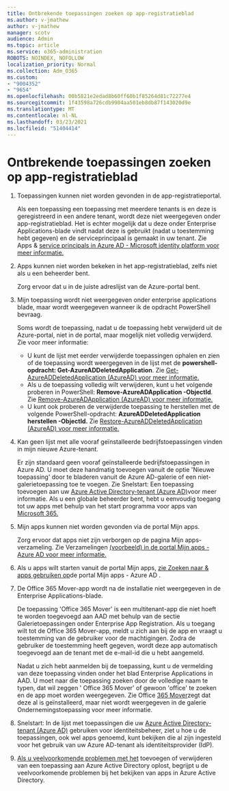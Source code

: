 ```yaml
---
title: Ontbrekende toepassingen zoeken op app-registratieblad
ms.author: v-jmathew
author: v-jmathew
manager: scotv
audience: Admin
ms.topic: article
ms.service: o365-administration
ROBOTS: NOINDEX, NOFOLLOW
localization_priority: Normal
ms.collection: Adm_O365
ms.custom:
- "9004352"
- "9654"
ms.openlocfilehash: 00b5821e2edad8b60ff60b1f85264d81c72277e4
ms.sourcegitcommit: 1f43598a726cdb9904aa501eb8db87f143020d9e
ms.translationtype: MT
ms.contentlocale: nl-NL
ms.lasthandoff: 03/23/2021
ms.locfileid: "51404414"
---
```

# <a name="find-missing-applications-on-app-registration-blade"></a>Ontbrekende toepassingen zoeken op app-registratieblad

1. Toepassingen kunnen niet worden gevonden in de app-registratieportal.

    Als een toepassing een toepassing met meerdere tenants is en deze is geregistreerd in een andere tenant, wordt deze niet weergegeven onder app-registratieblad. Het is echter mogelijk dat u deze onder Enterprise Applications-blade vindt nadat deze is gebruikt (nadat u toestemming hebt gegeven) en de serviceprincipaal is gemaakt in uw tenant. Zie Apps & [service principals in Azure AD - Microsoft identity platform voor meer informatie.](https://docs.microsoft.com/azure/active-directory/develop/app-objects-and-service-principals)
2. Apps kunnen niet worden bekeken in het app-registratieblad, zelfs niet als u een beheerder bent.

    Zorg ervoor dat u in de juiste adreslijst van de Azure-portal bent.
3. Mijn toepassing wordt niet weergegeven onder enterprise applications blade, maar wordt weergegeven wanneer ik de opdracht PowerShell bevraag.

    Soms wordt de toepassing, nadat u de toepassing hebt verwijderd uit de Azure-portal, niet in de portal, maar mogelijk niet volledig verwijderd. Zie voor meer informatie:
    - U kunt de lijst met eerder verwijderde toepassingen ophalen en zien of de toepassing wordt weergegeven in de lijst met de **powershell-opdracht: Get-AzureADDeletedApplication**. Zie [Get-AzureADDeletedApplication (AzureAD) voor meer informatie.](https://docs.microsoft.com/powershell/module/azuread/get-azureaddeletedapplication)
    - Als u de toepassing volledig wilt verwijderen, kunt u het volgende proberen in PowerShell: **Remove-AzureADApplication -ObjectId**. Zie [Remove-AzureADApplication (AzureAD) voor meer informatie.](https://docs.microsoft.com/powershell/module/azuread/remove-azureadapplication)
    - U kunt ook proberen de verwijderde toepassing te herstellen met de volgende PowerShell-opdracht: **AzureADDeletedApplication herstellen -ObjectId.** Zie [Restore-AzureADDeletedApplication (AzureAD) voor meer informatie.](https://docs.microsoft.com/powershell/module/azuread/restore-azureaddeletedapplication)
4. Kan geen lijst met alle vooraf geïnstalleerde bedrijfstoepassingen vinden in mijn nieuwe Azure-tenant.

    Er zijn standaard geen vooraf geïnstalleerde bedrijfstoepassingen in Azure AD. U moet deze handmatig toevoegen vanuit de optie 'Nieuwe toepassing' door te bladeren vanuit de Azure AD-galerie of een niet-galerietoepassing toe te voegen. Zie Snelstart: Een toepassing toevoegen aan uw [Azure Active Directory-tenant (Azure AD)](https://docs.microsoft.com/azure/active-directory/manage-apps/add-application-portal)voor meer informatie.
    Als u een globale beheerder bent, hebt u eenvoudig toegang tot uw apps met behulp van het start programma voor apps van [Microsoft 365.](https://docs.microsoft.com/microsoft-365/admin/manage/customize-the-app-launcher)
5. Mijn apps kunnen niet worden gevonden via de portal Mijn apps.

    Zorg ervoor dat apps niet zijn verborgen op de pagina Mijn apps-verzameling. Zie Verzamelingen [(voorbeeld) in de portal Mijn apps - Azure AD voor meer informatie.](https://docs.microsoft.com/azure/active-directory/user-help/my-apps-portal-user-collections)
6. Als u apps wilt starten vanuit de portal Mijn apps, [zie Zoeken naar & apps gebruiken op](https://docs.microsoft.com/azure/active-directory/user-help/my-apps-portal-end-user-access)de portal Mijn apps - Azure AD .
7. De Office 365 Mover-app wordt na de installatie niet weergegeven in de Enterprise Applications-blade.

    De toepassing 'Office 365 Mover' is een multitenant-app die niet hoeft te worden toegevoegd aan AAD met behulp van de sectie Galerietoepassingen onder Enterprise App Registration. Als u toegang wilt tot de Office 365 Mover-app, meldt u zich aan bij de app en vraagt u toestemming van de gebruiker voor de machtigingen. Zodra de gebruiker de toestemming heeft gegeven, wordt deze app automatisch toegevoegd aan de tenant met de e-mail-id die u hebt aangemeld.

    Nadat u zich hebt aanmelden bij de toepassing, kunt u de vermelding van deze toepassing vinden onder het blad Enterprise Applications in AAD. U moet naar die toepassing zoeken door de volledige naam te typen, dat wil zeggen ' Office 365 Mover' of gewoon 'office' te zoeken en de app moet worden weergegeven. Zie Office [365 Mover](https://docs.microsoft.com/answers/questions/30186/office-365-mover-says-its-already-installed-but-it.html)zegt dat deze al is geïnstalleerd, maar niet wordt weergegeven in de galerie Ondernemingstoepassing voor meer informatie.
8. Snelstart: In de lijst met toepassingen die uw [Azure Active Directory-tenant (Azure AD)](https://docs.microsoft.com/azure/active-directory/manage-apps/view-applications-portal) gebruiken voor identiteitsbeheer, ziet u hoe u de toepassingen, ook wel apps genoemd, kunt bekijken die al zijn ingesteld voor het gebruik van uw Azure AD-tenant als identiteitsprovider (IdP).
9. [Als u veelvoorkomende problemen met het](https://docs.microsoft.com/azure/active-directory/manage-apps/troubleshoot-adding-apps) toevoegen of verwijderen van een toepassing aan Azure Active Directory oplost, begrijpt u de veelvoorkomende problemen bij het bekijken van apps in Azure Active Directory.
